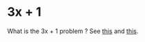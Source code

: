 # 3x + 1

What is the 3x + 1 problem ? See [this](http://www.ericr.nl/wondrous/) and [this](https://chamberland.math.grinnell.edu/3x.html).